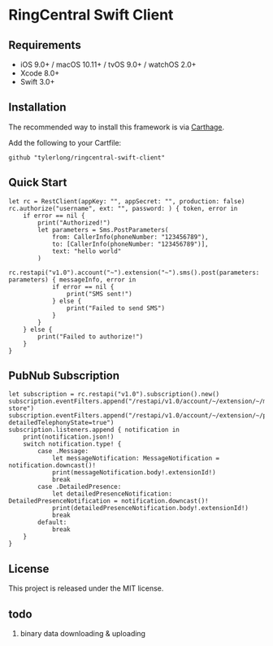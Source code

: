 # RingCentral Swift Client


## Requirements

- iOS 9.0+ / macOS 10.11+ / tvOS 9.0+ / watchOS 2.0+
- Xcode 8.0+
- Swift 3.0+


## Installation

The recommended way to install this framework is via [Carthage](https://github.com/Carthage/Carthage).

Add the following to your Cartfile:


    github "tylerlong/ringcentral-swift-client"


## Quick Start

    let rc = RestClient(appKey: "", appSecret: "", production: false)
    rc.authorize("username", ext: "", password: ) { token, error in
        if error == nil {
            print("Authorized!")
            let parameters = Sms.PostParameters(
                from: CallerInfo(phoneNumber: "123456789"),
                to: [CallerInfo(phoneNumber: "123456789")],
                text: "hello world"
            )
            rc.restapi("v1.0").account("~").extension("~").sms().post(parameters: parameters) { messageInfo, error in
                if error == nil {
                    print("SMS sent!")
                } else {
                    print("Failed to send SMS")
                }
            }
        } else {
            print("Failed to authorize!")
        }
    }


## PubNub Subscription

    let subscription = rc.restapi("v1.0").subscription().new()
    subscription.eventFilters.append("/restapi/v1.0/account/~/extension/~/message-store")
    subscription.eventFilters.append("/restapi/v1.0/account/~/extension/~/presence?detailedTelephonyState=true")
    subscription.listeners.append { notification in
        print(notification.json!)
        switch notification.type! {
            case .Message:
                let messageNotification: MessageNotification = notification.downcast()!
                print(messageNotification.body!.extensionId!)
                break
            case .DetailedPresence:
                let detailedPresenceNotification: DetailedPresenceNotification = notification.downcast()!
                print(detailedPresenceNotification.body!.extensionId!)
                break
            default:
                break
        }
    }


## License

This project is released under the MIT license.


## todo

1. binary data downloading & uploading
